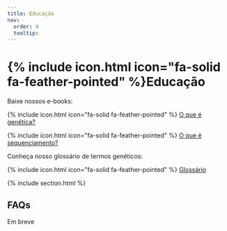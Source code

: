 ```yaml
---
title: Educação
nav:
  order: 4
  tooltip: 
---
```


# {% include icon.html icon="fa-solid fa-feather-pointed" %}Educação

Baixe nossos e-books:

{% include icon.html icon="fa-solid fa-feather-pointed" %} [O que é genética?](ebook1.pdf)

{% include icon.html icon="fa-solid fa-feather-pointed" %} [O que é sequenciamento?](ebook2.pdf)


Conheça nosso glossário de termos genéticos:

{% include icon.html icon="fa-solid fa-feather-pointed" %} [Glossário](gloss.pdf)

{% include section.html %}

## FAQs

Em breve
